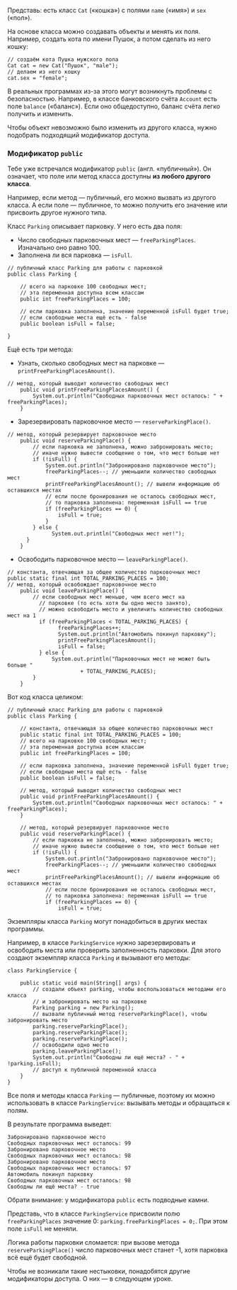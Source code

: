 Представь: есть класс `Cat` («кошка») с полями `name` («имя») и `sex` («пол»).

На основе класса можно создавать объекты и менять их поля. Например, создать кота по имени Пушок, а потом сделать из него кошку:
```
// создаём кота Пушка мужского пола
Cat cat = new Cat("Пушок", "male");
// делаем из него кошку
cat.sex = "female"; 
```

В реальных программах из-за этого могут возникнуть проблемы с безопасностью. Например, в классе банковского счёта `Account` есть поле `balance` («баланс»). Если оно общедоступно, баланс счёта легко получить и изменить.

Чтобы объект невозможно было изменить из другого класса, нужно подобрать подходящий модификатор доступа.
### Модификатор `public`

Тебе уже встречался модификатор `public` (англ. «публичный»). Он означает, что поле или метод класса доступны **из любого другого класса**.

Например, если метод — публичный, его можно вызвать из другого класса. А если поле — публичное, то можно получить его значение или присвоить другое нужного типа.

Класс `Parking` описывает парковку. У него есть два поля:

- Число свободных парковочных мест — `freeParkingPlaces`. Изначально оно равно 100.
- Заполнена ли вся парковка — `isFull`.
```
// публичный класс Parking для работы с парковкой
public class Parking {

    // всего на парковке 100 свободных мест;
    // эта переменная доступна всем классам
    public int freeParkingPlaces = 100;

    // если парковка заполнена, значение переменной isFull будет true;
    // если свободные места ещё есть - false
    public boolean isFull = false;

} 
```

Ещё есть три метода:

- Узнать, сколько свободных мест на парковке — `printFreeParkingPlacesAmount()`.
```
// метод, который выводит количество свободных мест
    public void printFreeParkingPlacesAmount() {
        System.out.println("Свободных парковочных мест осталось: " + freeParkingPlaces);
    } 
```

- Зарезервировать парковочное место — `reserveParkingPlace()`.
```
// метод, который резервирует парковочное место
    public void reserveParkingPlace() {
        // если парковка не заполнена, можно забронировать место;
        // иначе нужно вывести сообщение о том, что мест больше нет
        if (!isFull) {
            System.out.println("Забронировано парковочное место");
            freeParkingPlaces--; // уменьшили количество свободных мест
            printFreeParkingPlacesAmount(); // вывели информацию об оставшихся местах
            // если после бронирования не осталось свободных мест,
            // то парковка заполнена: переменная isFull == true
            if (freeParkingPlaces == 0) {
                isFull = true;
            }
        } else {
              System.out.println("Свободных мест нет!");
      }
    } 
```

- Освободить парковочное место — `leaveParkingPlace()`.
```
// константа, отвечающая за общее количество парковочных мест
public static final int TOTAL_PARKING_PLACES = 100;
// метод, который освобождает парковочное место
    public void leaveParkingPlace() {
        // если свободных мест меньше, чем всего мест на
          // парковке (то есть хотя бы одно место занято),
          // можно освободить место и увеличить количество свободных мест на 1
          if (freeParkingPlaces < TOTAL_PARKING_PLACES) {
                freeParkingPlaces++;
                System.out.println("Автомобиль покинул парковку");
                printFreeParkingPlacesAmount();
                isFull = false;
          } else {
              System.out.println("Парковочных мест не может быть больше "
                       + TOTAL_PARKING_PLACES);
        }
    } 
```

Вот код класса целиком:
```
// публичный класс Parking для работы с парковкой
public class Parking {

    // константа, отвечающая за общее количество парковочных мест
    public static final int TOTAL_PARKING_PLACES = 100;
    // всего на парковке 100 свободных мест;
    // эта переменная доступна всем классам
    public int freeParkingPlaces = 100;

    // если парковка заполнена, значение переменной isFull будет true;
    // если свободные места ещё есть - false
    public boolean isFull = false;

    // метод, который выводит количество свободных мест
    public void printFreeParkingPlacesAmount() {
        System.out.println("Свободных парковочных мест осталось: " + freeParkingPlaces);
    }

    // метод, который резервирует парковочное место
    public void reserveParkingPlace() {
        // если парковка не заполнена, можно забронировать место;
        // иначе нужно вывести сообщение о том, что мест больше нет
        if (!isFull) {
            System.out.println("Забронировано парковочное место");
            freeParkingPlaces--; // уменьшили количество свободных мест
            printFreeParkingPlacesAmount(); // вывели информацию об оставшихся местах
            // если после бронирования не осталось свободных мест,
            // то парковка заполнена: переменная isFull == true
            if (freeParkingPlaces == 0) {
                isFull = true;
```

Экземпляры класса `Parking` могут понадобиться в других местах программы.

Например, в классе `ParkingService` нужно зарезервировать и освободить места или проверить заполненность парковки. Для этого создают экземпляр класса `Parking` и вызывают его методы:
```
class ParkingService {

    public static void main(String[] args) {
        // создали объект parking, чтобы воспользоваться методами его класса
        // и забронировать место на парковке        
        Parking parking = new Parking();
        // вызвали публичный метод reserveParkingPlace(), чтобы забронировать место       
        parking.reserveParkingPlace();
        parking.reserveParkingPlace();
        parking.reserveParkingPlace();
        // освободили одно место                
        parking.leaveParkingPlace();
        System.out.println("Свободны ли ещё места? - " + !parking.isFull);
        // доступ к публичной переменной класса
    }
} 
```

Все поля и методы класса `Parking` — публичные, поэтому их можно использовать в классе `ParkingService`: вызывать методы и обращаться к полям.

В результате программа выведет:
```
Забронировано парковочное место
Свободных парковочных мест осталось: 99
Забронировано парковочное место
Свободных парковочных мест осталось: 98
Забронировано парковочное место
Свободных парковочных мест осталось: 97
Автомобиль покинул парковку
Свободных парковочных мест осталось: 98
Свободны ли ещё места? - true 
```

Обрати внимание: у модификатора `public` есть подводные камни.

Представь, что в классе `ParkingService` присвоили полю `freeParkingPlaces` значение 0: `parking.freeParkingPlaces = 0;`. При этом поле `isFull` не меняли.

Логика работы парковки сломается: при вызове метода `reserveParkingPlace()` число парковочных мест станет -1, хотя парковка всё ещё будет свободной.

Чтобы не возникали такие нестыковки, понадобятся другие модификаторы доступа. О них — в следующем уроке.

